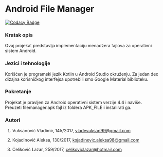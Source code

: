 # Android File Manager

[![Codacy Badge](https://api.codacy.com/project/badge/Grade/60047fde3b904499a8ea49554edd35cb)](https://app.codacy.com/gh/matf-pp/2020_File-manager?utm_source=github.com&utm_medium=referral&utm_content=matf-pp/2020_File-manager&utm_campaign=Badge_Grade_Dashboard)

### Kratak opis
Ovaj projekat predstavlja implementaciju menadžera fajlova za operativni sistem Android.

### Jezici i tehnologije
Korišćen je programski jezik Kotlin u Android Studio okruženju. Za jedan deo dizajna korisničkog interfejsa upotrebili smo Google Material biblioteku.

### Pokretanje
Projekat je pravljen za Android operativni sistem verzije 4.4 i naviše. Preuzeti filemanager.apk fajl iz foldera APK_FILE i instalirati ga.

### Autori
1. Vuksanović Vladimir,
145/2017,
vladevuksan99@gmail.com

2. Kojadinović Aleksa,
130/2017,
kojadinovic.aleksa98@gmail.com

3. Čeliković Lazar,
259/2017,
celikoviclazar@hotmail.com

